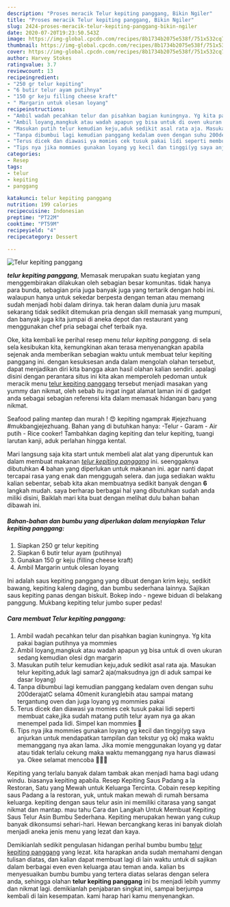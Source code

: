 ```yaml
---
description: "Proses meracik Telur kepiting panggang, Bikin Ngiler"
title: "Proses meracik Telur kepiting panggang, Bikin Ngiler"
slug: 2424-proses-meracik-telur-kepiting-panggang-bikin-ngiler
date: 2020-07-20T19:23:50.543Z
image: https://img-global.cpcdn.com/recipes/8b1734b2075e538f/751x532cq70/telur-kepiting-panggang-foto-resep-utama.jpg
thumbnail: https://img-global.cpcdn.com/recipes/8b1734b2075e538f/751x532cq70/telur-kepiting-panggang-foto-resep-utama.jpg
cover: https://img-global.cpcdn.com/recipes/8b1734b2075e538f/751x532cq70/telur-kepiting-panggang-foto-resep-utama.jpg
author: Harvey Stokes
ratingvalue: 3.7
reviewcount: 13
recipeingredient:
- "250 gr telur kepiting"
- "6 butir telur ayam putihnya"
- "150 gr keju filling cheese kraft"
- " Margarin untuk olesan loyang"
recipeinstructions:
- "Ambil wadah pecahkan telur dan pisahkan bagian kuningnya. Yg kita pakai bagian putihnya ya mommies"
- "Ambil loyang,mangkuk atau wadah apapun yg bisa untuk di oven ukuran sedang kemudian olesi dgn margarin"
- "Masukan putih telur kemudian keju,aduk sedikit asal rata aja. Masukan telur kepiting,aduk lagi samar2 aja(maksudnya jgn di aduk sampai ke dasar loyang)"
- "Tanpa dibumbui lagi kemudian panggang kedalam oven dengan suhu 200derajatC selama 40menit kuranglebih atau sampai matang tergantung oven dan juga loyang yg mommies pakai"
- "Terus dicek dan diawasi ya momies cek tusuk pakai lidi seperti membuat cake,jika sudah matang putih telur ayam nya ga akan menempel pada lidi. Simpel kan mommies 🤗"
- "Tips nya jika mommies gunakan loyang yg kecil dan tinggi(yg saya anjurkan untuk mendapatkan tampilan dan tekstur yg ok) maka waktu memanggang nya akan lama. Jika momie menggunakan loyang yg datar atau tidak terlalu cekung maka waktu memanggang nya harus diawasi ya. Okee selamat mencoba 🥰😘💪"
categories:
- Resep
tags:
- telur
- kepiting
- panggang

katakunci: telur kepiting panggang 
nutrition: 199 calories
recipecuisine: Indonesian
preptime: "PT22M"
cooktime: "PT59M"
recipeyield: "4"
recipecategory: Dessert

---
```



![Telur kepiting panggang](https://img-global.cpcdn.com/recipes/8b1734b2075e538f/751x532cq70/telur-kepiting-panggang-foto-resep-utama.jpg)

<b><i>telur kepiting panggang</i></b>, Memasak merupakan suatu kegiatan yang menggembirakan dilakukan oleh sebagian besar komunitas. tidak hanya para bunda, sebagian pria juga banyak juga yang tertarik dengan hobi ini. walaupun hanya untuk sekedar berpesta dengan teman atau memang sudah menjadi hobi dalam dirinya. tak heran dalam dunia juru masak sekarang tidak sedikit ditemukan pria dengan skill memasak yang mumpuni, dan banyak juga kita jumpai di aneka depot dan restaurant yang menggunakan chef pria sebagai chef terbaik nya.

Oke, kita kembali ke perihal resep menu <i>telur kepiting panggang</i>. di sela sela kesibukan kita, kemungkinan akan terasa menyenangkan apabila sejenak anda memberikan sebagian waktu untuk membuat telur kepiting panggang ini. dengan kesuksesan anda dalam mengolah olahan tersebut, dapat menjadikan diri kita bangga akan hasil olahan kalian sendiri. apalagi disini dengan perantara situs ini kita akan memperoleh pedoman untuk meracik menu <u>telur kepiting panggang</u> tersebut menjadi masakan yang yummy dan nikmat, oleh sebab itu ingat ingat alamat laman ini di gadget anda sebagai sebagian referensi kita dalam memasak hidangan baru yang nikmat.

Seafood paling mantep dan murah ! 😍 kepiting ngamprak #jejezhuang #mukbangjejezhuang. Bahan yang di butuhkan hanya: -Telur - Garam - Air putih - Rice cooker! Tambahkan daging kepiting dan telur kepiting, tuangi larutan kanji, aduk perlahan hingga kental.


Mari langsung saja kita start untuk membeli alat alat yang diperuntuk kan dalam membuat makanan <u><i>telur kepiting panggang</i></u> ini. seenggaknya dibutuhkan <b>4</b> bahan yang diperlukan untuk makanan ini. agar nanti dapat tercapai rasa yang enak dan menggugah selera. dan juga sediakan waktu kalian sebentar, sebab kita akan membuatnya sedikit banyak dengan <b>6</b> langkah mudah. saya berharap berbagai hal yang dibutuhkan sudah anda miliki disini, Baiklah mari kita buat dengan melihat dulu bahan bahan dibawah ini.

<!--inarticleads1-->

##### Bahan-bahan dan bumbu yang diperlukan dalam menyiapkan Telur kepiting panggang:

1. Siapkan 250 gr telur kepiting
1. Siapkan 6 butir telur ayam (putihnya)
1. Gunakan 150 gr keju (filling cheese kraft)
1. Ambil  Margarin untuk olesan loyang


Ini adalah saus kepiting panggang yang dibuat dengan krim keju, sedikit bawang, kepiting kaleng daging, dan bumbu sederhana lainnya. Sajikan saus kepiting panas dengan biskuit. Bokep indo - ngewe biduan di belakang panggung. Mukbang kepiting telur jumbo super pedas! 

<!--inarticleads2-->

##### Cara membuat Telur kepiting panggang:

1. Ambil wadah pecahkan telur dan pisahkan bagian kuningnya. Yg kita pakai bagian putihnya ya mommies
1. Ambil loyang,mangkuk atau wadah apapun yg bisa untuk di oven ukuran sedang kemudian olesi dgn margarin
1. Masukan putih telur kemudian keju,aduk sedikit asal rata aja. Masukan telur kepiting,aduk lagi samar2 aja(maksudnya jgn di aduk sampai ke dasar loyang)
1. Tanpa dibumbui lagi kemudian panggang kedalam oven dengan suhu 200derajatC selama 40menit kuranglebih atau sampai matang tergantung oven dan juga loyang yg mommies pakai
1. Terus dicek dan diawasi ya momies cek tusuk pakai lidi seperti membuat cake,jika sudah matang putih telur ayam nya ga akan menempel pada lidi. Simpel kan mommies 🤗
1. Tips nya jika mommies gunakan loyang yg kecil dan tinggi(yg saya anjurkan untuk mendapatkan tampilan dan tekstur yg ok) maka waktu memanggang nya akan lama. Jika momie menggunakan loyang yg datar atau tidak terlalu cekung maka waktu memanggang nya harus diawasi ya. Okee selamat mencoba 🥰😘💪


Kepiting yang terlalu banyak dalam tambak akan menjadi hama bagi udang windu. biasanya kepiting apabila. Resep Kepiting Saus Padang a la Restoran, Satu yang Mewah untuk Keluarga Tercinta. Cobain resep kepiting saus Padang a la restoran, yuk, untuk makan mewah di rumah bersama keluarga. kepiting dengan saus telur asin ini memiliki citarasa yang sangat nikmat dan mantap. mau tahu Cara dan Langkah Untuk Membuat Kepiting Saus Telur Asin Bumbu Sederhana. Kepiting merupakan hewan yang cukup banyak dikonsumsi sehari-hari. Hewan bercangkang keras ini banyak diolah menjadi aneka jenis menu yang lezat dan kaya. 

Demikianlah sedikit pengulasan hidangan perihal bumbu bumbu <u>telur kepiting panggang</u> yang lezat. kita harapkan anda sudah memahami dengan tulisan diatas, dan kalian dapat membuat lagi di lain waktu untuk di sajikan dalam berbagai even even keluarga atau teman anda. kalian bs menyesuaikan bumbu bumbu yang tertera diatas selaras dengan selera anda, sehingga olahan <b>telur kepiting panggang</b> ini bs menjadi lebih yummy dan nikmat lagi. demikianlah penjabaran singkat ini, sampai berjumpa kembali di lain kesempatan. kami harap hari kamu menyenangkan.
